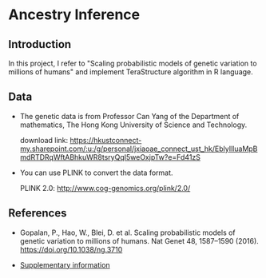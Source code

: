 # Ancestry Inference

## Introduction

In this project, I refer to "Scaling probabilistic models of genetic variation to millions of humans" and implement TeraStructure algorithm in R language.

## Data

- The genetic data is from Professor Can Yang of the Department of      mathematics, The Hong Kong University of Science and Technology.

  download link: <https://hkustconnect-my.sharepoint.com/:u:/g/personal/jxiaoae_connect_ust_hk/EblyIlluaMpBmdRTDRqWftABhkuWR8tsryQqI5weOxjpTw?e=Fd41zS>

- You can use PLINK to convert the data format.

  PLINK 2.0: <http://www.cog-genomics.org/plink/2.0/>

## References

- Gopalan, P., Hao, W., Blei, D. et al. Scaling probabilistic models of genetic variation to millions of humans. Nat Genet 48, 1587–1590 (2016). https://doi.org/10.1038/ng.3710

- [Supplementary information](https://static-content.springer.com/esm/art%3A10.1038%2Fng.3710/MediaObjects/41588_2016_BFng3710_MOESM92_ESM.pdf)
